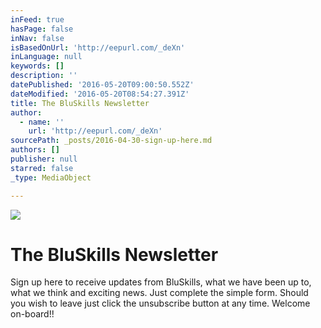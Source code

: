 ```yaml
---
inFeed: true
hasPage: false
inNav: false
isBasedOnUrl: 'http://eepurl.com/_deXn'
inLanguage: null
keywords: []
description: ''
datePublished: '2016-05-20T09:00:50.552Z'
dateModified: '2016-05-20T08:54:27.391Z'
title: The BluSkills Newsletter
author:
  - name: ''
    url: 'http://eepurl.com/_deXn'
sourcePath: _posts/2016-04-30-sign-up-here.md
authors: []
publisher: null
starred: false
_type: MediaObject

---
```

![](https://the-grid-user-content.s3-us-west-2.amazonaws.com/0326322b-befe-4581-a139-9848a77f98db.jpg)

# The BluSkills Newsletter

Sign up here to receive updates from BluSkills, what we have been up to, what we think and exciting news. Just complete the simple form. Should you wish to leave just click the unsubscribe button at any time. Welcome on-board!!